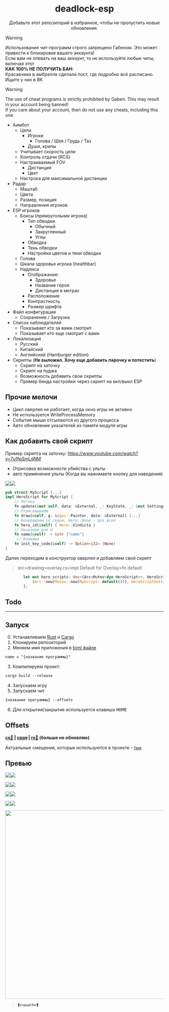
<h1 align="center">
      deadlock-esp
</h1>

<p align="center">
Добавьте этот репозиторий в избранное, чтобы не пропустить новые обновления.<br>
</p>

> [!WARNING]
> Использование чит-программ строго запрещено Габеном. Это может привести к блокировке вашего аккаунта!<br>
> Если вам не плевать на ваш аккаунт, то не используйте любые читы, включая этот <br>
> **КАК 100% НЕ ПОЛУЧИТЬ БАН:**<br>
> Красавчики в амбрелле сделали пост, где подробно всё расписано. Ищите у них в ВК

> [!WARNING]
> The use of cheat programs is strictly prohibited by Gaben. This may result in your account being banned!<br>
> If you care about your account, then do not use any cheats, including this one

+ Аимбот
   - Цели
      - Игроки
         - Голова / Шея / Грудь / Таз
      - Души, крипы
   - Учитывает скорость цели
   - Контроль отдачи (RCS)
   - Настраиваемый FOV
      - Дистанция
      - Цвет
   - Настрока для максимальной дистанции
+ Радар
   - Маштаб
   - Цвета
   - Размер, позиция
   - Направления игроков
+ ESP игроков
   - Боксы (прямоугольник игрока)
      - Тип обводки
         - Обычный
         - Закругленный
         - Углы
      - Обводка
      - Тень обводки
      - Настройка цветов и тени обводки
   - Голова
   - Шкала здоровья игрока (healthbar)
   - Надписи
      - Отображание:
         - Здоровье
         - Название героя
         - Дистанция в метрах
      - Расположение
      - Контрастность
      - Размер шрифта
+ Файл конфигурации
   - Сохранение / Загрузка
+ Список наблюдателей
   - Показывает кто за вами смотрит
   - Показывает кто еще смотрит с вами
+ Локализация
   - Русский
   - Китайский
   - Английский (Hamburger edition)
+ Скрипты (**Не выложил. Хочу еще добавить парочку и потестить**)
   - Скрипт на заточку
   - Скрипт на пуджа
   - Возможность добавить свои скрипты
   - Пример бинда настройки через скрипт на вкл/выкл ESP

## Прочие мелочи
   - Цикл оверлея не работает, когда окно игры не активно
   - Не используется WriteProcessMemory
   - События мыши отсылаются из другого процесса
   - Авто обновление указателей из памяти модуля игры

## Как добавить свой скрипт

Пример скрипта на заточку:
https://www.youtube.com/watch?v=7u1fpSmLqNM<br>

- Отрисовка возможности убийства с ульты
- авто применение ульты (Когда вы нажимаете кнопку для наведения)


![](images/scripts.png)![](preview)

```rs
pub struct MyScript {...}
impl HeroScript for MyScript {
    // Логика
    fn update(&mut self, data: &External, _: KeyState, _: &mut Settings) {...}
    // Отрисовываем
    fn draw(&self, g: &egui::Painter, data: &External) {...}
    // Возвращаем id героя. Hero::None - для всех
    fn hero_id(&self) { Hero::Vindicta }
    // Название для U
    fn name(&self) -> &str {"name"}
     // Клавиша
    fn init_key_code(&self) -> Option<i32> {None}
}
```

Далее переходим в конструктор оверлея и добавляем свой скрипт

> <p>src>drawing>overlay.rs>impl Default for Overlay>fn default</p>

```rs
        let mut hero_scripts: Vec<(Arc<Mutex<dyn HeroScript>>, HeroScriptSettings)> = vec![
            (Arc::new(Mutex::new(MyScript::default())), HeroScriptSettings::default())
        ];
```

## Todo

<!--
- [ ] Авто парирование
- [ ] ? Чтение слотов
- [x] Переключение приоритета крипов (+ скрипт)
- [x] Отрисовка союзных крипов
- [ ] Иконки персонажей (+alt скрипт на радар)
- [ ] Изменить стандарные настройки
- [ ] Отображение героев вне экрана
- [ ] ? udp input
- [ ] Movement
- [ ] Авто перезарядка (предмет)
- [ ] Обработка эффектов (бафы, дебафы)
- [ ] Проверка на бессмертие
-->

<hr>

## Запуск 

0. Устанавливаем [Rust](https://www.rust-lang.org/ru/learn/get-started) и [Cargo](https://doc.rust-lang.org/cargo/getting-started/installation.html)
1. Клонируем репозиторий
1. Меняем имя приложения в [toml файле](https://github.com/Loara228/deadlock-esp/blob/master/Cargo.toml)

```txt 
name = "{название программы}"
```

3. Компилируем проект:

```txt
cargo build --release
```

4. Запускаем игру
5. Запускаем чит

```txt
{название программы} --offsets
```

6. Для открытия/закрытия используется клавиша <kbd>HOME</kbd>

## Offsets

<div align="left">
<b>
      <a href="https://github.com/Loara228/deadlock-esp/blob/master/offsets/client_dll.cs">cs💜</a> | 
      <a href="https://github.com/Loara228/deadlock-esp/blob/master/offsets/client_dll.hpp">cpp💀</a> | 
      <a href="https://github.com/Loara228/deadlock-esp/blob/master/offsets/client_dll.rs">rs🦀</a>
      (больше не обновляю)
</b>
</div>

Актуальные смещения, которые используются в проекте - [тык](https://github.com/Loara228/deadlock-esp/blob/master/src/external/offsets/mod.rs)

## Превью

![](images/3.png)![](preview)

![](images/4.png)![](preview)

![](images/6.png)![](preview)

![](images/5.png)![](preview)

<div align = "center">
<img src="https://github.com/user-attachments/assets/5aa2dd1b-b106-4831-9c70-df3a672da18b" height=" 600"/>
</div>

> <a href="https://www.youtube.com/watch?v=3nJs6GPmEZs"><sub><sub>💪старый бог💪</sup></sub></a>

